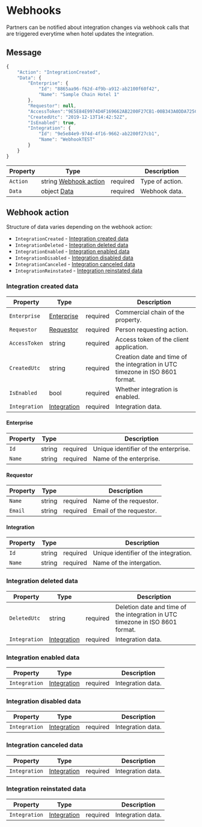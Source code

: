 # Webhooks

Partners can be notified about integration changes via webhook calls that are triggered everytime when hotel updates the integration.

## Message

```javascript
{
    "Action": "IntegrationCreated",
    "Data": {
        "Enterprise": {
            "Id": "8865aa96-f62d-4f9b-a912-ab2100f60f42",
            "Name": "Sample Chain Hotel 1"
        },
        "Requestor": null,
        "AccessToken":"9E5E84E9974D4F169662AB2200F27CB1-00B343A0DDA725CACAC028E38E3EABF",
        "CreatedUtc": "2019-12-13T14:42:52Z",
        "IsEnabled": true,
        "Integration": {
            "Id": "9e5e84e9-974d-4f16-9662-ab2200f27cb1",
            "Name": "WebhookTEST"
        }
    }
}

```

| Property | Type |  | Description |
| --- | --- | --- | --- |
| `Action` | string [Webhook action](webhooks.md#webhook-action) | required | Type of action. |
| `Data` | object [Data](webhooks.md#integration-created-data) | required | Webhook data. |

## Webhook action

Structure of data varies depending on the webhook action:

* `IntegrationCreated` - [Integration created data](webhooks.md#integration-created-data)
* `IntegrationDeleted` - [Integration deleted data](webhooks.md#integration-deleted-data)
* `IntegrationEnabled` - [Integration enabled data](webhooks.md#integration-enabled-data)
* `IntegrationDisabled` - [Integration disabled data](webhooks.md#integration-disabled-data)
* `IntegrationCanceled` - [Integration canceled data](webhooks.md#integration-canceled-data)
* `IntegrationReinstated` - [Integration reinstated data](webhooks.md#integration-reinstated-data)

### Integration created data

| Property | Type |  | Description |
| --- | --- | --- | --- |
| `Enterprise` |[Enterprise](webhooks.md#Enterprise)| required | Commercial chain of the property. |
| `Requestor` | [Requestor](webhooks.md#Requestor) | required | Person requesting action. |
| `AccessToken` | string | required | Access token of the client application. |
| `CreatedUtc` | string | required | Creation date and time of the integration in UTC timezone in ISO 8601 format. |
| `IsEnabled` | bool | required | Whether integration is enabled. |
| `Integration` | [Integration](webhooks.md#Integration) | required | Integration data. |

#### Enterprise

| Property | Type |  | Description |
| --- | --- | --- | --- |
| `Id` | string | required | Unique identifier of the enterprise. |
| `Name` | string | required | Name of the enterprise. |

#### Requestor

| Property | Type |  | Description |
| --- | --- | --- | --- |
| `Name` | string | required | Name of the requestor. |
| `Email` | string | required | Email of the requestor. |

#### Integration

| Property | Type |  | Description |
| --- | --- | --- | --- |
| `Id` | string | required | Unique identifier of the integration. |
| `Name` | string | required | Name of the intergation. |

### Integration deleted data

| Property | Type |  | Description |
| --- | --- | --- | --- |
| `DeletedUtc` | string | required | Deletion date and time of the integration in UTC timezone in ISO 8601 format. |
| `Integration` | [Integration](webhooks.md#Integration) | required | Integration data. |

### Integration enabled data

| Property | Type |  | Description |
| --- | --- | --- | --- |
| `Integration` | [Integration](webhooks.md#Integration) | required | Integration data. |

### Integration disabled data

| Property | Type |  | Description |
| --- | --- | --- | --- |
| `Integration` | [Integration](webhooks.md#Integration) | required | Integration data. |

### Integration canceled data

| Property | Type |  | Description |
| --- | --- | --- | --- |
| `Integration` | [Integration](webhooks.md#Integration) | required | Integration data. |

### Integration reinstated data

| Property | Type |  | Description |
| --- | --- | --- | --- |
| `Integration` | [Integration](webhooks.md#Integration) | required | Integration data. |